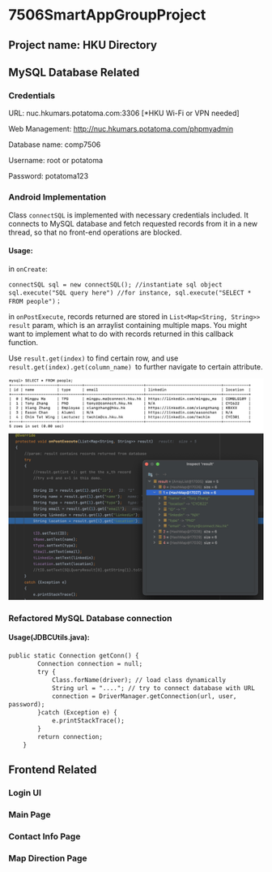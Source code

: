 # 7506SmartAppGroupProject
## Project name: HKU Directory
## MySQL Database Related
### Credentials

URL: nuc.hkumars.potatoma.com:3306   [*HKU Wi-Fi or VPN needed]

Web Management: http://nuc.hkumars.potatoma.com/phpmyadmin

Database name: comp7506

Username: root or potatoma

Password: potatoma123
### Android Implementation
Class ```connectSQL``` is implemented with necessary credentials included. It connects to MySQL database and fetch requested records from it in a new thread, so that no front-end operations are blocked.

#### Usage:

in ```onCreate```:
```
connectSQL sql = new connectSQL(); //instantiate sql object
sql.execute("SQL query here") //for instance, sql.execute("SELECT * FROM people")；
```

in ```onPostExecute```, records returned are stored in ```List<Map<String, String>> result``` param, which is an arraylist containing multiple maps. You might want to implement what to do with records returned in this callback function.

Use ```result.get(index)``` to find certain row, and use ```result.get(index).get(column_name) ```to further navigate to certain attribute.

![](./images/Untitled%202.jpg)
![](./images/Untitled%203.jpg)
### Refactored MySQL Database connection
#### Usage(JDBCUtils.java):
```
public static Connection getConn() {
        Connection connection = null;
        try {
            Class.forName(driver); // load class dynamically
            String url = "...."; // try to connect database with URL
            connection = DriverManager.getConnection(url, user, password);
        }catch (Exception e) {
            e.printStackTrace();
        }
        return connection;
    }
```
## Frontend Related
### Login UI
### Main Page
### Contact Info Page
### Map Direction Page
